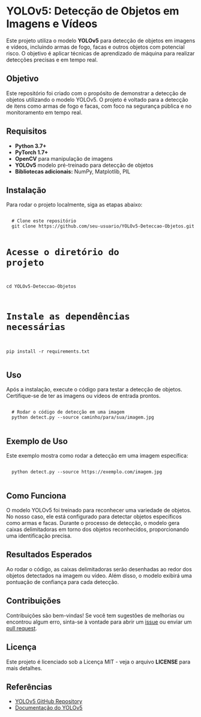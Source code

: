 <!DOCTYPE html>
<html lang="pt-br">
<head>
  <meta charset="UTF-8">
  <meta name="viewport" content="width=device-width, initial-scale=1.0">
  <title>YOLOv5: Detecção de Objetos</title>
</head>
<body>

  <h1>YOLOv5: Detecção de Objetos em Imagens e Vídeos</h1>

  <p>Este projeto utiliza o modelo <strong>YOLOv5</strong> para detecção de objetos em imagens e vídeos, incluindo armas de fogo, facas e outros objetos com potencial risco. O objetivo é aplicar técnicas de aprendizado de máquina para realizar detecções precisas e em tempo real.</p>

  <h2>Objetivo</h2>
  <p>Este repositório foi criado com o propósito de demonstrar a detecção de objetos utilizando o modelo YOLOv5. O projeto é voltado para a detecção de itens como armas de fogo e facas, com foco na segurança pública e no monitoramento em tempo real.</p>

  <h2>Requisitos</h2>
  <ul>
    <li><strong>Python 3.7+</strong></li>
    <li><strong>PyTorch 1.7+</strong></li>
    <li><strong>OpenCV</strong> para manipulação de imagens</li>
    <li><strong>YOLOv5</strong> modelo pré-treinado para detecção de objetos</li>
    <li><strong>Bibliotecas adicionais:</strong> NumPy, Matplotlib, PIL</li>
  </ul>

  <h2>Instalação</h2>
  <p>Para rodar o projeto localmente, siga as etapas abaixo:</p>
  <pre><code> 
  # Clone este repositório
  git clone https://github.com/seu-usuario/YOLOv5-Deteccao-Objetos.git

  # Acesse o diretório do projeto
  cd YOLOv5-Deteccao-Objetos

  # Instale as dependências necessárias
  pip install -r requirements.txt
  </code></pre>

  <h2>Uso</h2>
  <p>Após a instalação, execute o código para testar a detecção de objetos. Certifique-se de ter as imagens ou vídeos de entrada prontos.</p>

  <pre><code>
  # Rodar o código de detecção em uma imagem
  python detect.py --source caminho/para/sua/imagem.jpg
  </code></pre>

  <h2>Exemplo de Uso</h2>
  <p>Este exemplo mostra como rodar a detecção em uma imagem específica:</p>
  <pre><code>
  python detect.py --source https://exemplo.com/imagem.jpg
  </code></pre>

  <h2>Como Funciona</h2>
  <p>O modelo YOLOv5 foi treinado para reconhecer uma variedade de objetos. No nosso caso, ele está configurado para detectar objetos específicos como armas e facas. Durante o processo de detecção, o modelo gera caixas delimitadoras em torno dos objetos reconhecidos, proporcionando uma identificação precisa.</p>

  <h2>Resultados Esperados</h2>
  <p>Ao rodar o código, as caixas delimitadoras serão desenhadas ao redor dos objetos detectados na imagem ou vídeo. Além disso, o modelo exibirá uma pontuação de confiança para cada detecção.</p>

  <h2>Contribuições</h2>
  <p>Contribuições são bem-vindas! Se você tem sugestões de melhorias ou encontrou algum erro, sinta-se à vontade para abrir um <a href="https://github.com/seu-usuario/YOLOv5-Deteccao-Objetos/issues">issue</a> ou enviar um <a href="https://github.com/seu-usuario/YOLOv5-Deteccao-Objetos/pulls">pull request</a>.</p>

  <h2>Licença</h2>
  <p>Este projeto é licenciado sob a Licença MIT - veja o arquivo <strong>LICENSE</strong> para mais detalhes.</p>

  <h2>Referências</h2>
  <ul>
    <li><a href="https://github.com/ultralytics/yolov5">YOLOv5 GitHub Repository</a></li>
    <li><a href="https://docs.ultralytics.com/yolov5/">Documentação do YOLOv5</a></li>
  </ul>

</body>
</html>
